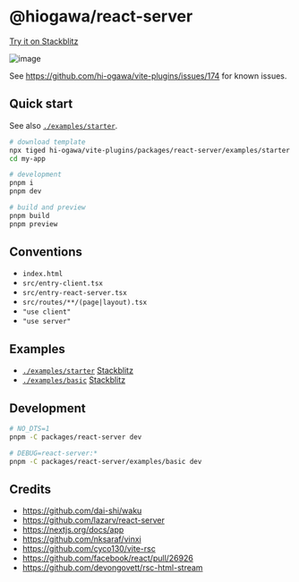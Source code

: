 # @hiogawa/react-server

[Try it on Stackblitz](https://stackblitz.com/github/hi-ogawa/vite-plugins/tree/main/packages/react-server/examples/starter)

![image](https://github.com/hi-ogawa/vite-plugins/assets/4232207/cc56ed2e-4138-4bf1-abba-bdb84e5e1e0a)

See https://github.com/hi-ogawa/vite-plugins/issues/174 for known issues.

## Quick start

See also [`./examples/starter`](./examples/starter).

```sh
# download template
npx tiged hi-ogawa/vite-plugins/packages/react-server/examples/starter my-app
cd my-app

# development
pnpm i
pnpm dev

# build and preview
pnpm build
pnpm preview
```

## Conventions

- `index.html`
- `src/entry-client.tsx`
- `src/entry-react-server.tsx`
- `src/routes/**/(page|layout).tsx`
- `"use client"`
- `"use server"`

## Examples

- [`./examples/starter`](./examples/starter) [Stackblitz](https://stackblitz.com/github/hi-ogawa/vite-plugins/tree/main/packages/react-server/examples/starter)
- [`./examples/basic`](./examples/basic) [Stackblitz](https://stackblitz.com/github/hi-ogawa/vite-plugins/tree/main/packages/react-server/examples/basic)

## Development

```sh
# NO_DTS=1
pnpm -C packages/react-server dev

# DEBUG=react-server:*
pnpm -C packages/react-server/examples/basic dev
```

## Credits

- https://github.com/dai-shi/waku
- https://github.com/lazarv/react-server
- https://nextjs.org/docs/app
- https://github.com/nksaraf/vinxi
- https://github.com/cyco130/vite-rsc
- https://github.com/facebook/react/pull/26926
- https://github.com/devongovett/rsc-html-stream
